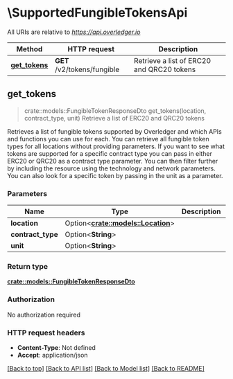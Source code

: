 # \SupportedFungibleTokensApi

All URIs are relative to *https://api.overledger.io*

Method | HTTP request | Description
------------- | ------------- | -------------
[**get_tokens**](SupportedFungibleTokensApi.md#get_tokens) | **GET** /v2/tokens/fungible | Retrieve a list of ERC20 and QRC20 tokens



## get_tokens

> crate::models::FungibleTokenResponseDto get_tokens(location, contract_type, unit)
Retrieve a list of ERC20 and QRC20 tokens

Retrieves a list of fungible tokens supported by Overledger and which APIs and functions you can use for each. You can retrieve all fungible token types for all locations without providing parameters. If you want to see what tokens are supported for a specific contract type you can pass in either ERC20 or QRC20 as a contract type parameter. You can then filter further by including the resource using the technology and network parameters. You can also look for a specific token by passing in the unit as a parameter.

### Parameters


Name | Type | Description  | Required | Notes
------------- | ------------- | ------------- | ------------- | -------------
**location** | Option<[**crate::models::Location**](.md)> |  |  |
**contract_type** | Option<**String**> |  |  |
**unit** | Option<**String**> |  |  |

### Return type

[**crate::models::FungibleTokenResponseDto**](FungibleTokenResponseDTO.md)

### Authorization

No authorization required

### HTTP request headers

- **Content-Type**: Not defined
- **Accept**: application/json

[[Back to top]](#) [[Back to API list]](../README.md#documentation-for-api-endpoints) [[Back to Model list]](../README.md#documentation-for-models) [[Back to README]](../README.md)

